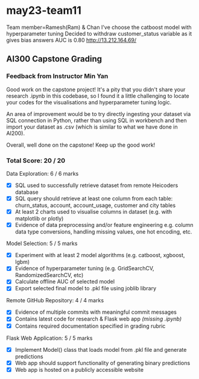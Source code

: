 # may23-team11
Team member=Ramesh(Ram) & Chan
I've choose the catboost model with hyperparameter tuning
Decided to withdraw customer_status variable as it gives bias answers
AUC is 0.80 
http://13.212.164.69/

## AI300 Capstone Grading

### Feedback from Instructor Min Yan

Good work on the capstone project! It's a pity that you didn't share your research .ipynb in this codebase, so I found it a little challenging to locate your codes for the visualisations and hyperparameter tuning logic.

An area of improvement would be to try directly ingesting your dataset via SQL connection in Python, rather than using SQL in workbench and then import your dataset as .csv (which is similar to what we have done in AI200).

Overall, well done on the capstone! Keep up the good work!

### Total Score: 20 / 20

Data Exploration: 6 / 6 marks
- [x] SQL used to successfully retrieve dataset from remote Heicoders database
- [x] SQL query should retrieve at least one column from each table:
churn_status, account, account_usage, customer and city tables
- [x] At least 2 charts used to visualise columns in dataset (e.g. with matplotlib or plotly)
- [x] Evidence of data preprocessing and/or feature engineering
e.g. column data type conversions, handling missing values, one hot encoding, etc.

Model Selection: 5 / 5 marks
- [x] Experiment with at least 2 model algorithms (e.g. catboost, xgboost, lgbm)
- [x] Evidence of hyperparameter tuning (e.g. GridSearchCV, RandomizedSearchCV, etc)
- [x] Calculate offline AUC of selected model
- [x] Export selected final model to .pkl file using joblib library

Remote GitHub Repository: 4 / 4 marks
- [x] Evidence of multiple commits with meaningful commit messages
- [x] Contains latest code for research & Flask web app _(missing .ipynb)_
- [x] Contains required documentation specified in grading rubric

Flask Web Application: 5 / 5 marks
- [x] Implement Model() class that loads model from .pkl file and generate predictions
- [x] Web app should support functionality of generating binary predictions
- [x] Web app is hosted on a publicly accessible website
